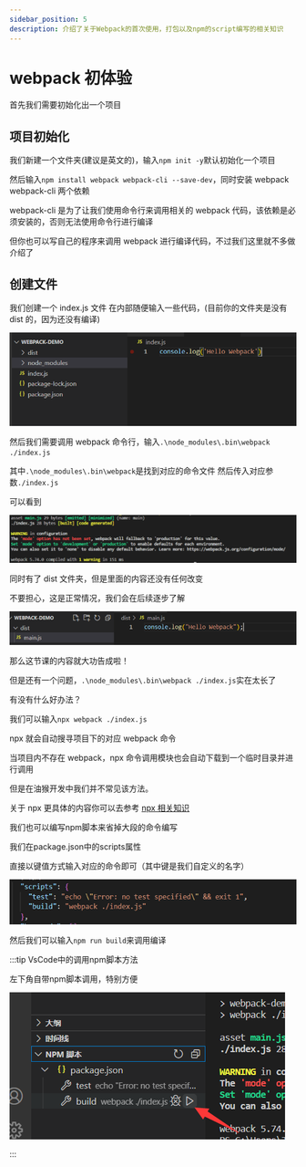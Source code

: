 ```yaml
---
sidebar_position: 5
description: 介绍了关于Webpack的首次使用，打包以及npm的script编写的相关知识
---
```


# webpack 初体验

首先我们需要初始化出一个项目

## 项目初始化

我们新建一个文件夹(建议是英文的)，输入`npm init -y`默认初始化一个项目

然后输入`npm install webpack webpack-cli --save-dev`，同时安装 webpack webpack-cli 两个依赖

webpack-cli 是为了让我们使用命令行来调用相关的 webpack 代码，该依赖是必须安装的，否则无法使用命令行进行编译

但你也可以写自己的程序来调用 webpack 进行编译代码，不过我们这里就不多做介绍了

## 创建文件

我们创建一个 index.js 文件
在内部随便输入一些代码，(目前你的文件夹是没有 dist 的，因为还没有编译)

![1](./img/05/1.png)

然后我们需要调用 webpack 命令行，输入`.\node_modules\.bin\webpack ./index.js`

其中`.\node_modules\.bin\webpack`是找到对应的命令文件 然后传入对应参数`./index.js`

可以看到

![2](./img/05/2.png)

同时有了 dist 文件夹，但是里面的内容还没有任何改变

不要担心，这是正常情况，我们会在后续逐步了解

![3](./img/05/3.png)

那么这节课的内容就大功告成啦！

但是还有一个问题，`.\node_modules\.bin\webpack ./index.js`实在太长了

有没有什么好办法？

我们可以输入`npx webpack ./index.js`

npx 就会自动搜寻项目下的对应 webpack 命令

当项目内不存在 webpack，npx 命令调用模块也会自动下载到一个临时目录并进行调用

但是在油猴开发中我们并不常见该方法。

关于 npx 更具体的内容你可以去参考 [npx 相关知识](https://www.ruanyifeng.com/blog/2019/02/npx.html)

我们也可以编写npm脚本来省掉大段的命令编写

我们在package.json中的scripts属性

直接以键值方式输入对应的命令即可（其中键是我们自定义的名字）

![4](./img/05/4.png)

然后我们可以输入`npm run build`来调用编译

:::tip VsCode中的调用npm脚本方法

左下角自带npm脚本调用，特别方便

![5](./img/05/5.png)

:::



